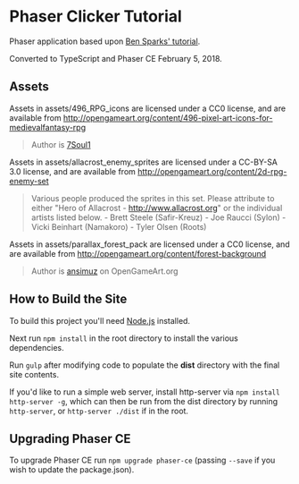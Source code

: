 # Phaser Clicker Tutorial
Phaser application based upon [Ben Sparks' tutorial](http://gamedevacademy.org/phaser-tutorial-how-to-create-an-idle-clicker-game/).

Converted to TypeScript and Phaser CE February 5, 2018.

## Assets
Assets in assets/496_RPG_icons are licensed under a CC0 license, and are available from http://opengameart.org/content/496-pixel-art-icons-for-medievalfantasy-rpg
> Author is [7Soul1](http://7soul1.deviantart.com/)

Assets in assets/allacrost_enemy_sprites are licensed under a CC-BY-SA 3.0 license, and are available from http://opengameart.org/content/2d-rpg-enemy-set
> Various people produced the sprites in this set. Please attribute to either "Hero of Allacrost - http://www.allacrost.org" or the individual artists listed below. - Brett Steele (Safir-Kreuz) - Joe Raucci (Sylon) - Vicki Beinhart (Namakoro) - Tyler Olsen (Roots)

Assets in assets/parallax_forest_pack are licensed under a CC0 license, and are available from http://opengameart.org/content/forest-background
> Author is [ansimuz](http://opengameart.org/users/ansimuz) on OpenGameArt.org

## How to Build the Site
To build this project you'll need [Node.js](https://nodejs.org) installed.

Next run `npm install` in the root directory to install the various dependencies.

Run `gulp` after modifying code to populate the **dist** directory with the final site contents.

If you'd like to run a simple web server, install http-server via `npm install http-server -g`, which can then be run from the dist directory by running `http-server`, or `http-server ./dist` if in the root.

## Upgrading Phaser CE
To upgrade Phaser CE run `npm upgrade phaser-ce` (passing `--save` if you wish to update the package.json).
